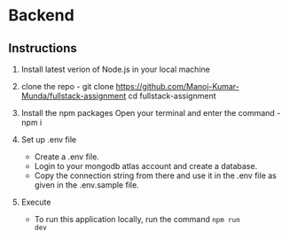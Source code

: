 # Backend

## Instructions

1. Install latest verion of Node.js in your local machine

2. clone the repo -
    git clone https://github.com/Manoj-Kumar-Munda/fullstack-assignment
    cd fullstack-assignment

3. Install the npm packages
    Open your terminal and enter the command - 
    npm i

4.  Set up .env file
    - Create a .env file.
    - Login to your mongodb atlas account and create a database.
    - Copy the connection string from there and use it in the .env file as given in the .env.sample file.

5.  Execute
    - To run this application locally, run the command
        <code>npm run dev</code>
